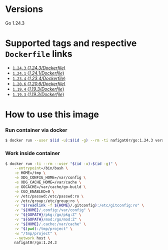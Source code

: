 # Versions
Go 1.24.3

# Supported tags and respective `Dockerfile` links
-	[`1.24.3` (*1.24.3/Dockerfile*)](https://github.com/nafigator/docker-library/blob/master/golang/1.24.3/Dockerfile)
-	[`1.24.1` (*1.24.1/Dockerfile*)](https://github.com/nafigator/docker-library/blob/master/golang/1.24.1/Dockerfile)
-	[`1.23.4` (*1.23.4/Dockerfile*)](https://github.com/nafigator/docker-library/blob/master/golang/1.23.4/Dockerfile)
-	[`1.20.6` (*1.20.6/Dockerfile*)](https://github.com/nafigator/docker-library/blob/master/golang/1.20.6/Dockerfile)
-	[`1.19.4` (*1.19.3/Dockerfile*)](https://github.com/nafigator/docker-library/blob/master/golang/1.19.4/Dockerfile)
-	[`1.19.3` (*1.19.3/Dockerfile*)](https://github.com/nafigator/docker-library/blob/master/golang/1.19.3/Dockerfile)

# How to use this image
### Run container via docker
```bash
$ docker run --user $(id -u):$(id -g) --rm -ti nafigat0r/go:1.24.3 version
```
### Work inside container
```bash
$ docker run -ti --rm --user "$(id -u):$(id -g)" \
    --entrypoint=/bin/bash \
    -e HOME=/tmp \
    -e XDG_CONFIG_HOME=/var/config \
    -e XDG_CACHE_HOME=/var/cache \
    -e GOCACHE=/var/cache/go-build \
    -e CGO_ENABLED=0 \
    -v /etc/passwd:/etc/passwd:ro \
    -v /etc/group:/etc/group:ro \
    -v "$(readlink -f ${HOME}/.gitconfig):/etc/gitconfig:ro" \
    -v "${HOME}/.config:/var/config" \
    -v "${GOPATH}/pkg:/go/pkg:Z" \
    -v "${GOPATH}/mod:/go/mod:Z" \
    -v "${HOME}/.cache:/var/cache" \
    -v "$(pwd):/tmp/project" \
    -w "/tmp/project" \
    --network host \
    nafigat0r/go:1.24.3
```
